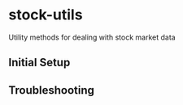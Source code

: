 # stock-utils
Utility methods for dealing with stock market data

## Initial Setup


## Troubleshooting